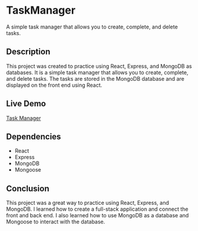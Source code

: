 # TaskManager

A simple task manager that allows you to create, complete, and delete tasks.

## Description

This project was created to practice using React, Express, and MongoDB as databases. It is a simple task manager that allows you to create, complete, and delete tasks. The tasks are stored in the MongoDB database and are displayed on the front end using React.

## Live Demo

[Task Manager](https://taskmanager-5jcm.onrender.com)

## Dependencies

- React
- Express
- MongoDB
- Mongoose

## Conclusion

This project was a great way to practice using React, Express, and MongoDB. I learned how to create a full-stack application and connect the front and back end. I also learned how to use MongoDB as a database and Mongoose to interact with the database.
